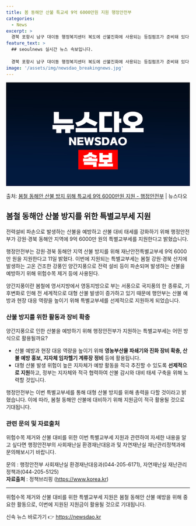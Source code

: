 ```yaml
---
title: 봄 동해안 산불 특교세 9억 6000만원 지원 행정안전부
categories:
  - News
excerpt: >
  경북 포항시 남구 대이동 행정복지센터 복도에 산불진화에 사용되는 등짐펌프가 준비돼 있다. (ⓒ뉴스1, 무단 …
feature_text: >
  ## seoulnews 실시간 뉴스 속보입니다.

  경북 포항시 남구 대이동 행정복지센터 복도에 산불진화에 사용되는 등짐펌프가 준비돼 있다. (ⓒ뉴스1, 무단 …
image: '/assets/img/newsdao_breakingnews.jpg'
---
```


![뉴스다오 속보](/assets/img/newsdao_breakingnews.jpg)

<p>출처: <a href="https://newsdao.kr/3311" rel="dofollow">봄철 동해안 산불 방지 위해 특교세 9억 6000만원 지원 - 행정안전부</a> | 뉴스다오</p>

<h2 data-ke-size="size26">봄철 동해안 산불 방지를 위한 특별교부세 지원</h2>
전력설비 파손으로 발생하는 산불을 예방하고 산불 대비 태세를 강화하기 위해 행정안전부가 강원·경북 동해안 지역에 9억 6000만 원의 특별교부세를 지원한다고 밝혔습니다.

<p data-ke-size="size16">행정안전부는 강원·경북 동해안 지역 산불 방지를 위해 재난안전특별교부세 9억 6000만 원을 지원한다고 11일 밝혔다. 이번에 지원되는 특별교부세는 봄철 강원·경북 산지에 발생하는 고온 건조한 강풍인 양간지풍으로 전력 설비 등이 파손되며 발생하는 산불을 예방하기 위해 위험수목 제거 등에 사용된다.</p>

<p data-ke-size="size16">양간지풍이란 봄철에 영서지방에서 영동지방으로 부는 서풍으로 국지풍의 한 종류로, 기후변화로 인해 전 세계적으로 대형 산불 발생이 증가하고 있기 때문에 행안부는 산불 예방과 현장 대응 역량을 높이기 위해 특별교부세를 선제적으로 지원하게 되었습니다.</p>

<h3>산불 방지를 위한 활동과 장비 확충</h3>
양간지풍으로 인한 산불을 예방하기 위해 행정안전부가 지원하는 특별교부세는 어떤 방식으로 활용될까요?

<ul>
  <li>산불 예방과 현장 대응 역량을 높이기 위해 <b>영농부산물 파쇄기와 진화 장비 확충, 산불 예방 홍보, 지자체 임차헬기 계류장 정비</b> 등에 활용됩니다.</li>
  <li>대형 산불 발생 위험이 높은 지자체가 예방 활동을 적극 추진할 수 있도록 <b>선제적으로 지원</b>하고, 정부는 지자체와 적극 협력하여 산불 감시와 대비 태세 구축을 위해 노력할 것입니다.</li>
</ul>

<p data-ke-size="size16">행정안전부는 이번 특별교부세를 통해 대형 산불 방지를 위해 총력을 다할 것이라고 밝혔습니다. 이에 따라, 봄철 동해안 산불에 대비하기 위해 지원금이 적극 활용될 것으로 기대됩니다.</p>

<h3>관련 문의 및 자료출처</h3>
위험수목 제거와 산불 대비를 위한 이번 특별교부세 지원과 관련하여 자세한 내용을 알고 싶다면 행정안전부의 사회재난실 환경재난대응과 및 자연재난실 재난관리정책과에 문의해보시기 바랍니다.

<p data-ke-size="size16">문의 : 행정안전부 사회재난실 환경재난대응과(044-205-6171), 자연재난실 재난관리정책과(044-205-5125) <br> <b>자료출처</b> : 정책브리핑 (<a href="https://https://www.korea.kr">https://www.korea.kr</a>)</p>

<hr>

<p data-ke-size="size16">위험수목 제거와 산불 대비를 위한 특별교부세 지원은 봄철 동해안 산불 예방을 위해 중요한 활동으로, 이번에 지원된 지원금이 활용될 것으로 기대됩니다.</p> 

신속 뉴스 바로가기 👉 <a href="https://newsdao.kr" rel="dofollow">https://newsdao.kr</a>


